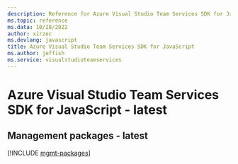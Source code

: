 ```yaml
---
description: Reference for Azure Visual Studio Team Services SDK for JavaScript
ms.topic: reference
ms.data: 10/28/2022
author: xirzec
ms.devlang: javascript
title: Azure Visual Studio Team Services SDK for JavaScript
ms.author: jeffish
ms.service: visualstudioteamservices
---
```

# Azure Visual Studio Team Services SDK for JavaScript - latest

## Management packages - latest
[!INCLUDE [mgmt-packages](visual-studio-team-services-mgmt-index.md)]